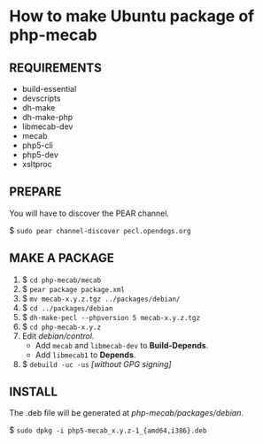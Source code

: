 How to make Ubuntu package of php-mecab
=======================================

REQUIREMENTS
------------

* build-essential
* devscripts
* dh-make
* dh-make-php
* libmecab-dev
* mecab
* php5-cli
* php5-dev
* xsltproc


PREPARE
-------

You will have to discover the PEAR channel.

$ `sudo pear channel-discover pecl.opendogs.org`


MAKE A PACKAGE
--------------

1. $ `cd php-mecab/mecab`
2. $ `pear package package.xml`
3. $ `mv mecab-x.y.z.tgz ../packages/debian/`
4. $ `cd ../packages/debian`
5. $ `dh-make-pecl --phpversion 5 mecab-x.y.z.tgz`
6. $ `cd php-mecab-x.y.z`
7. Edit *debian/control*.
    * Add `mecab` and `libmecab-dev` to **Build-Depends**.
    * Add `libmecab1` to **Depends**.
8. $ `debuild -uc -us` *[without GPG signing]*


INSTALL
-------

The .deb file will be generated at *php-mecab/packages/debian*.

$ `sudo dpkg -i php5-mecab_x.y.z-1_{amd64,i386}.deb`

